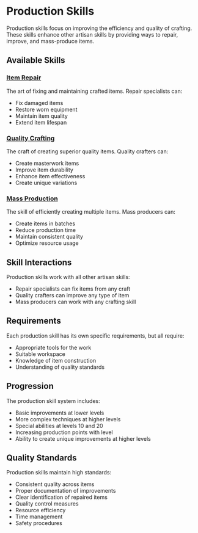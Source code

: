 # Production Skills

Production skills focus on improving the efficiency and quality of crafting. These skills enhance other artisan skills by providing ways to repair, improve, and mass-produce items.

## Available Skills

### [Item Repair](item-repair.md)
The art of fixing and maintaining crafted items. Repair specialists can:
- Fix damaged items
- Restore worn equipment
- Maintain item quality
- Extend item lifespan

### [Quality Crafting](quality-crafting.md)
The craft of creating superior quality items. Quality crafters can:
- Create masterwork items
- Improve item durability
- Enhance item effectiveness
- Create unique variations

### [Mass Production](mass-production.md)
The skill of efficiently creating multiple items. Mass producers can:
- Create items in batches
- Reduce production time
- Maintain consistent quality
- Optimize resource usage

## Skill Interactions
Production skills work with all other artisan skills:
- Repair specialists can fix items from any craft
- Quality crafters can improve any type of item
- Mass producers can work with any crafting skill

## Requirements
Each production skill has its own specific requirements, but all require:
- Appropriate tools for the work
- Suitable workspace
- Knowledge of item construction
- Understanding of quality standards

## Progression
The production skill system includes:
- Basic improvements at lower levels
- More complex techniques at higher levels
- Special abilities at levels 10 and 20
- Increasing production points with level
- Ability to create unique improvements at higher levels

## Quality Standards
Production skills maintain high standards:
- Consistent quality across items
- Proper documentation of improvements
- Clear identification of repaired items
- Quality control measures
- Resource efficiency
- Time management
- Safety procedures 